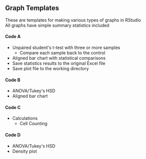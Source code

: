 ## Graph Templates
These are templates for making various types of graphs in RStudio \
All graphs have simple summary statistics included

#### Code A 
- Unpaired student's t-test with three or more samples
  - Compare each sample back to the control
- Aligned bar chart with statistical comparisons
- Save statistics results to the original Excel file 
- Save plot file to the working directory
#### Code B 
- ANOVA/Tukey's HSD
- Aligned bar chart
#### Code C 
- Calculations
  - Cell Counting
#### Code D 
- ANOVA/Tukey's HSD
- Density plot
